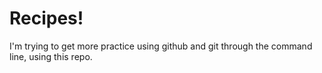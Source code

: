 # Recipes! 
I'm trying to get more practice using github and git through the command 
line, using this repo. 
